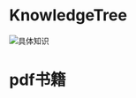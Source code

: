 # KnowledgeTree
![具体知识](https://pic1.zhimg.com/v2-340eb90708ccb3af05d3f2fa4ca2aa6e_r.jpg)

# pdf书籍

